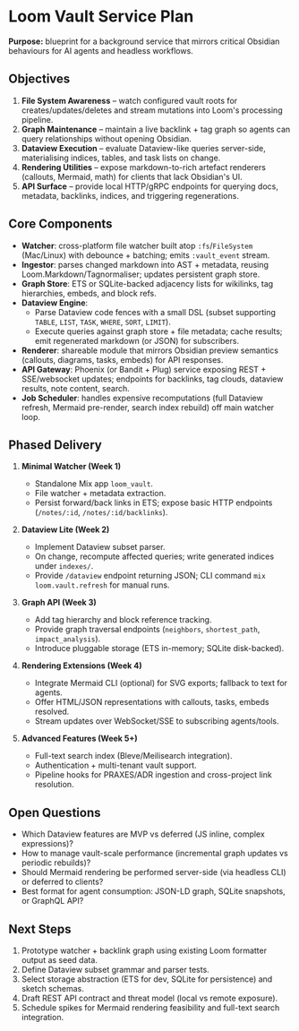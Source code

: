# Loom Vault Service Plan

**Purpose:** blueprint for a background service that mirrors critical Obsidian behaviours for AI agents and headless workflows.

## Objectives

1. **File System Awareness** – watch configured vault roots for creates/updates/deletes and stream mutations into Loom's processing pipeline.
2. **Graph Maintenance** – maintain a live backlink + tag graph so agents can query relationships without opening Obsidian.
3. **Dataview Execution** – evaluate Dataview-like queries server-side, materialising indices, tables, and task lists on change.
4. **Rendering Utilities** – expose markdown-to-rich artefact renderers (callouts, Mermaid, math) for clients that lack Obsidian's UI.
5. **API Surface** – provide local HTTP/gRPC endpoints for querying docs, metadata, backlinks, indices, and triggering regenerations.

## Core Components

- **Watcher**: cross-platform file watcher built atop `:fs`/`FileSystem` (Mac/Linux) with debounce + batching; emits `:vault_event` stream.
- **Ingestor**: parses changed markdown into AST + metadata, reusing Loom.Markdown/Tagnormaliser; updates persistent graph store.
- **Graph Store**: ETS or SQLite-backed adjacency lists for wikilinks, tag hierarchies, embeds, and block refs.
- **Dataview Engine**:
  - Parse Dataview code fences with a small DSL (subset supporting `TABLE`, `LIST`, `TASK`, `WHERE`, `SORT`, `LIMIT`).
  - Execute queries against graph store + file metadata; cache results; emit regenerated markdown (or JSON) for subscribers.
- **Renderer**: shareable module that mirrors Obsidian preview semantics (callouts, diagrams, tasks, embeds) for API responses.
- **API Gateway**: Phoenix (or Bandit + Plug) service exposing REST + SSE/websocket updates; endpoints for backlinks, tag clouds, dataview results, note content, search.
- **Job Scheduler**: handles expensive recomputations (full Dataview refresh, Mermaid pre-render, search index rebuild) off main watcher loop.

## Phased Delivery

1. **Minimal Watcher (Week 1)**
   - Standalone Mix app `loom_vault`.
   - File watcher + metadata extraction.
   - Persist forward/back links in ETS; expose basic HTTP endpoints (`/notes/:id`, `/notes/:id/backlinks`).

2. **Dataview Lite (Week 2)**
   - Implement Dataview subset parser.
   - On change, recompute affected queries; write generated indices under `indexes/`.
   - Provide `/dataview` endpoint returning JSON; CLI command `mix loom.vault.refresh` for manual runs.

3. **Graph API (Week 3)**
   - Add tag hierarchy and block reference tracking.
   - Provide graph traversal endpoints (`neighbors`, `shortest_path`, `impact_analysis`).
   - Introduce pluggable storage (ETS in-memory; SQLite disk-backed).

4. **Rendering Extensions (Week 4)**
   - Integrate Mermaid CLI (optional) for SVG exports; fallback to text for agents.
   - Offer HTML/JSON representations with callouts, tasks, embeds resolved.
   - Stream updates over WebSocket/SSE to subscribing agents/tools.

5. **Advanced Features (Week 5+)**
   - Full-text search index (Bleve/Meilisearch integration).
   - Authentication + multi-tenant vault support.
   - Pipeline hooks for PRAXES/ADR ingestion and cross-project link resolution.

## Open Questions

- Which Dataview features are MVP vs deferred (JS inline, complex expressions)?
- How to manage vault-scale performance (incremental graph updates vs periodic rebuilds)?
- Should Mermaid rendering be performed server-side (via headless CLI) or deferred to clients?
- Best format for agent consumption: JSON-LD graph, SQLite snapshots, or GraphQL API?

## Next Steps

1. Prototype watcher + backlink graph using existing Loom formatter output as seed data.
2. Define Dataview subset grammar and parser tests.
3. Select storage abstraction (ETS for dev, SQLite for persistence) and sketch schemas.
4. Draft REST API contract and threat model (local vs remote exposure).
5. Schedule spikes for Mermaid rendering feasibility and full-text search integration.
